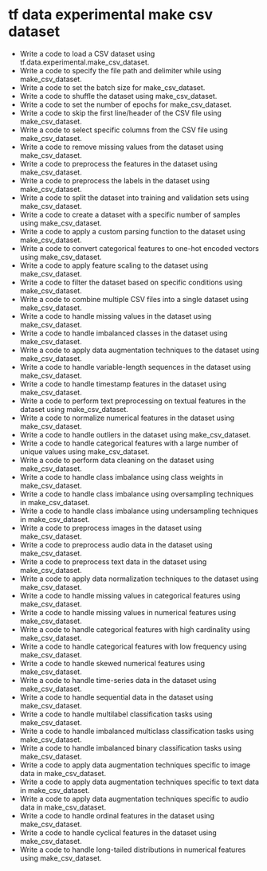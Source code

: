 # tf data experimental make csv dataset

- Write a code to load a CSV dataset using tf.data.experimental.make_csv_dataset.
- Write a code to specify the file path and delimiter while using make_csv_dataset.
- Write a code to set the batch size for make_csv_dataset.
- Write a code to shuffle the dataset using make_csv_dataset.
- Write a code to set the number of epochs for make_csv_dataset.
- Write a code to skip the first line/header of the CSV file using make_csv_dataset.
- Write a code to select specific columns from the CSV file using make_csv_dataset.
- Write a code to remove missing values from the dataset using make_csv_dataset.
- Write a code to preprocess the features in the dataset using make_csv_dataset.
- Write a code to preprocess the labels in the dataset using make_csv_dataset.
- Write a code to split the dataset into training and validation sets using make_csv_dataset.
- Write a code to create a dataset with a specific number of samples using make_csv_dataset.
- Write a code to apply a custom parsing function to the dataset using make_csv_dataset.
- Write a code to convert categorical features to one-hot encoded vectors using make_csv_dataset.
- Write a code to apply feature scaling to the dataset using make_csv_dataset.
- Write a code to filter the dataset based on specific conditions using make_csv_dataset.
- Write a code to combine multiple CSV files into a single dataset using make_csv_dataset.
- Write a code to handle missing values in the dataset using make_csv_dataset.
- Write a code to handle imbalanced classes in the dataset using make_csv_dataset.
- Write a code to apply data augmentation techniques to the dataset using make_csv_dataset.
- Write a code to handle variable-length sequences in the dataset using make_csv_dataset.
- Write a code to handle timestamp features in the dataset using make_csv_dataset.
- Write a code to perform text preprocessing on textual features in the dataset using make_csv_dataset.
- Write a code to normalize numerical features in the dataset using make_csv_dataset.
- Write a code to handle outliers in the dataset using make_csv_dataset.
- Write a code to handle categorical features with a large number of unique values using make_csv_dataset.
- Write a code to perform data cleaning on the dataset using make_csv_dataset.
- Write a code to handle class imbalance using class weights in make_csv_dataset.
- Write a code to handle class imbalance using oversampling techniques in make_csv_dataset.
- Write a code to handle class imbalance using undersampling techniques in make_csv_dataset.
- Write a code to preprocess images in the dataset using make_csv_dataset.
- Write a code to preprocess audio data in the dataset using make_csv_dataset.
- Write a code to preprocess text data in the dataset using make_csv_dataset.
- Write a code to apply data normalization techniques to the dataset using make_csv_dataset.
- Write a code to handle missing values in categorical features using make_csv_dataset.
- Write a code to handle missing values in numerical features using make_csv_dataset.
- Write a code to handle categorical features with high cardinality using make_csv_dataset.
- Write a code to handle categorical features with low frequency using make_csv_dataset.
- Write a code to handle skewed numerical features using make_csv_dataset.
- Write a code to handle time-series data in the dataset using make_csv_dataset.
- Write a code to handle sequential data in the dataset using make_csv_dataset.
- Write a code to handle multilabel classification tasks using make_csv_dataset.
- Write a code to handle imbalanced multiclass classification tasks using make_csv_dataset.
- Write a code to handle imbalanced binary classification tasks using make_csv_dataset.
- Write a code to apply data augmentation techniques specific to image data in make_csv_dataset.
- Write a code to apply data augmentation techniques specific to text data in make_csv_dataset.
- Write a code to apply data augmentation techniques specific to audio data in make_csv_dataset.
- Write a code to handle ordinal features in the dataset using make_csv_dataset.
- Write a code to handle cyclical features in the dataset using make_csv_dataset.
- Write a code to handle long-tailed distributions in numerical features using make_csv_dataset.